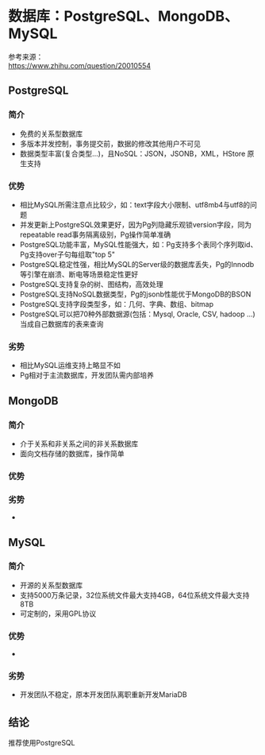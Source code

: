 # 数据库：PostgreSQL、MongoDB、MySQL
参考来源：<br/>
https://www.zhihu.com/question/20010554

## PostgreSQL
### 简介
- 免费的关系型数据库
- 多版本并发控制，事务提交前，数据的修改其他用户不可见
- 数据类型丰富(复合类型...)，且NoSQL：JSON，JSONB，XML，HStore 原生支持

### 优势
- 相比MySQL所需注意点比较少，如：text字段大小限制、utf8mb4与utf8的问题
- 并发更新上PostgreSQL效果更好，因为Pg列隐藏乐观锁version字段，同为repeatable read事务隔离级别，Pg操作简单准确
- PostgreSQL功能丰富，MySQL性能强大，如：Pg支持多个表同个序列取id、Pg支持over子句每组取"top 5"
- PostgreSQL稳定性强，相比MySQL的Server级的数据库丢失，Pg的Innodb等引擎在崩溃、断电等场景稳定性更好
- PostgreSQL支持复杂的树、图结构，高效处理
- PostgreSQL支持NoSQL数据类型，Pg的jsonb性能优于MongoDB的BSON
- PostgreSQL支持字段类型多，如：几何、字典、数组、bitmap
- PostgreSQL可以把70种外部数据源(包括：Mysql, Oracle, CSV, hadoop ...)当成自己数据库的表来查询

### 劣势
- 相比MySQL运维支持上略显不如
- Pg相对于主流数据库，开发团队需内部培养

## MongoDB
### 简介
- 介于关系和非关系之间的非关系数据库
- 面向文档存储的数据库，操作简单

### 优势

### 劣势
- 

## MySQL
### 简介
- 开源的关系型数据库
- 支持5000万条记录，32位系统文件最大支持4GB，64位系统文件最大支持8TB
- 可定制的，采用GPL协议

### 优势
- 

### 劣势
- 开发团队不稳定，原本开发团队离职重新开发MariaDB

## 结论
推荐使用PostgreSQL
